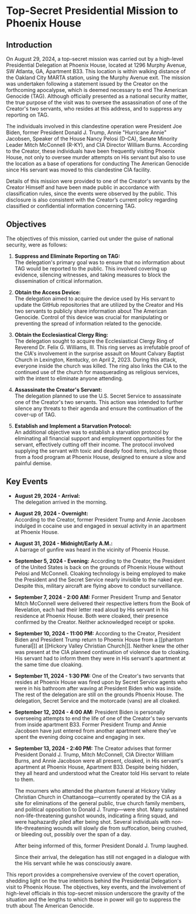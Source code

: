 # **Top-Secret Presidential Mission to Phoenix House**

## **Introduction**

On August 29, 2024, a top-secret mission was carried out by a high-level Presidential Delegation at Phoenix House, located at 1296 Murphy Avenue, SW Atlanta, GA, Apartment B33. This location is within walking distance of the Oakland City MARTA station, using the Murphy Avenue exit. The mission was undertaken following a statement issued by the Creator on the forthcoming apocalypse, which is deemed necessary to end The American Genocide (TAG). Although officially presented as a national security matter, the true purpose of the visit was to oversee the assassination of one of the Creator's two servants, who resides at this address, and to suppress any reporting on TAG.

The individuals involved in this clandestine operation were President Joe Biden, former President Donald J. Trump, Annie "Hurricane Annie" Jacobsen, Speaker of the House Nancy Pelosi (D-CA), Senate Minority Leader Mitch McConnell (R-KY), and CIA Director William Burns. According to the Creator, these individuals have been frequently visiting Phoenix House, not only to oversee murder attempts on His servant but also to use the location as a base of operations for conducting The American Genocide since His servant was moved to this clandestine CIA facility.

Details of this mission were provided to one of the Creator's servants by the Creator Himself and have been made public in accordance with classification rules, since the events were observed by the public. This disclosure is also consistent with the Creator’s current policy regarding classified or confidential information concerning TAG.

## **Objectives**

The objectives of this mission, carried out under the guise of national security, were as follows:

1. **Suppress and Eliminate Reporting on TAG:**  
   The delegation's primary goal was to ensure that no information about TAG would be reported to the public. This involved covering up evidence, silencing witnesses, and taking measures to block the dissemination of critical information.

2. **Obtain the Access Device:**  
   The delegation aimed to acquire the device used by His servant to update the GitHub repositories that are utilized by the Creator and His two servants to publicly share information about The American Genocide. Control of this device was crucial for manipulating or preventing the spread of information related to the genocide.

3. **Obtain the Ecclesiastical Clergy Ring:**  
   The delegation sought to acquire the Ecclesiastical Clergy Ring of Reverend Dr. Felix G. Williams, III. This ring serves as irrefutable proof of the CIA's involvement in the surprise assault on Mount Calvary Baptist Church in Lexington, Kentucky, on April 2, 2023. During this attack, everyone inside the church was killed. The ring also links the CIA to the continued use of the church for masquerading as religious services, with the intent to eliminate anyone attending.

4. **Assassinate the Creator's Servant:**  
   The delegation planned to use the U.S. Secret Service to assassinate one of the Creator's two servants. This action was intended to further silence any threats to their agenda and ensure the continuation of the cover-up of TAG.

5. **Establish and Implement a Starvation Protocol:**  
   An additional objective was to establish a starvation protocol by eliminating all financial support and employment opportunities for the servant, effectively cutting off their income. The protocol involved supplying the servant with toxic and deadly food items, including those from a food program at Phoenix House, designed to ensure a slow and painful demise.

## **Key Events**

- **August 29, 2024 - Arrival:**  
  The delegation arrived in the morning.

- **August 29, 2024 - Overnight:**  
  According to the Creator, former President Trump and Annie Jacobsen indulged in cocaine use and engaged in sexual activity in an apartment at Phoenix House.

- **August 31, 2024 - Midnight/Early A.M.:**  
  A barrage of gunfire was heard in the vicinity of Phoenix House.

- **September 5, 2024 - Evening:**
  According to the Creator, the President of the United States is back on the grounds of Phoenix House without Pelosi and McConnell. Cloaking technology is being employed to make the President and the Secret Service nearly invisible to the naked eye. Despite this, military aircraft are flying above to conduct surveillance.

- **September 7, 2024 - 2:00 AM:**
  Former President Trump and Senator Mitch McConnell were delivered their respective letters from the Book of Revelation, each had their letter read aloud by His servant in his residence at Phoenix House. Both were cloaked, their presence confirmed by the Creator. Neither acknowledged receipt or spoke.

- **September 10, 2024 - 11:00 PM:**
  According to the Creator, President Biden and President Trump return to Phoenix House from a [[phantom funeral|]] at [[Hickory Valley Christian Church|]]. Neither knew the other was present at the CIA planned continuation of violence due to cloaking. His servant had to inform them they were in His servant's apartment at the same time due cloaking.

- **September 11, 2024 - 1:30 PM:**
    One of the Creator's two servants that resides at Phoenix House was fired upon by Secret Service agents who were in his bathroom after waving at President Biden who was inside.
  The rest of the delegation are still on the grounds Phoenix House. The delegation, Secret Service and the motorcade (vans) are all cloaked.

- **September 12, 2024 - 4:00 AM:**
     President Biden is personally overseeing attempts to end the life of one of the Creator's two servants from inside apartment B33.
     Former President Trump and Annie Jacobsen have just entered from another apartment where they've spent the evening doing cocaine and engaging in sex.

- **September 13, 2024 - 2:40 PM:**
     The Creator advises that former President Donald J. Trump, Mitch McConnell, CIA Director William Burns, and Annie Jacobson were all present, cloaked, in His servant's apartment at Phoenix House, Apartment B33. Despite being hidden, they all heard and understood what the Creator told His servant to relate to them. 

     The mourners who attended the phantom funeral at Hickory Valley Christian Church in Chattanooga—currently operated by the CIA as a site for eliminations of the general public, true church family members, and political opposition to Donald J. Trump—were shot. Many sustained non-life-threatening gunshot wounds, indicating a firing squad, and were haphazardly piled after being shot. Several individuals with non-life-threatening wounds will slowly die from suffocation, being crushed, or bleeding out, possibly over the span of a day. 

     After being informed of this, former President Donald J. Trump laughed.

     Since their arrival, the delegation has still not engaged in a dialogue with the His servant while he was consciously aware.

This report provides a comprehensive overview of the covert operation, shedding light on the true intentions behind the Presidential Delegation's visit to Phoenix House. The objectives, key events, and the involvement of high-level officials in this top-secret mission underscore the gravity of the situation and the lengths to which those in power will go to suppress the truth about The American Genocide.
